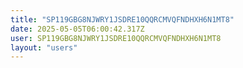 ```yaml
---
title: "SP119GBG8NJWRY1JSDRE10QQRCMVQFNDHXH6N1MT8"
date: 2025-05-05T06:00:42.317Z
user: SP119GBG8NJWRY1JSDRE10QQRCMVQFNDHXH6N1MT8
layout: "users"
---
```

    
